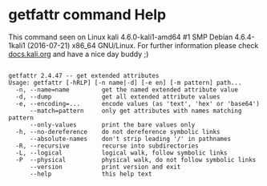 # getfattr command Help
 
 This command seen on Linux kali 4.6.0-kali1-amd64 #1 SMP Debian 4.6.4-1kali1 (2016-07-21) x86_64 GNU/Linux. For further information please check [docs.kali.org](docs.kali.org) and have a nice day buddy ;) 

~~~

getfattr 2.4.47 -- get extended attributes
Usage: getfattr [-hRLP] [-n name|-d] [-e en] [-m pattern] path...
  -n, --name=name         get the named extended attribute value
  -d, --dump              get all extended attribute values
  -e, --encoding=...      encode values (as 'text', 'hex' or 'base64')
      --match=pattern     only get attributes with names matching pattern
      --only-values       print the bare values only
  -h, --no-dereference    do not dereference symbolic links
      --absolute-names    don't strip leading '/' in pathnames
  -R, --recursive         recurse into subdirectories
  -L, --logical           logical walk, follow symbolic links
  -P  --physical          physical walk, do not follow symbolic links
      --version           print version and exit
      --help              this help text

~~~
